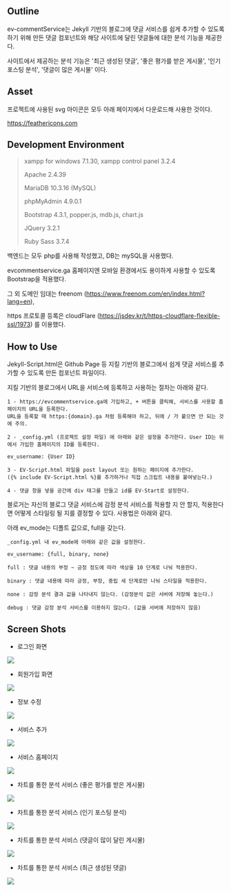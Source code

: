<h2>Outline</h2>
ev-commentService는 Jekyll 기반의 블로그에 댓글 서비스를 쉽게 추가할 수 있도록 하기 위해 만든 댓글 컴포넌트와 해당 사이트에 달린 댓글들에 대한 분석 기능을 제공한다.

사이트에서 제공하는 분석 기능은 '최근 생성된 댓글', '좋은 평가를 받은 게시물', '인기 포스팅 분석', '댓글이 많은 게시물' 이다.



<h2>Asset</h2>

프로젝트에 사용된 svg 아이콘은 모두 아래 페이지에서 다운로드해 사용한 것이다.

https://feathericons.com



<h2>Development Environment</h2>

>xampp for windows 7.1.30, xampp control panel 3.2.4
>
>Apache 2.4.39
>
>MariaDB 10.3.16 (MySQL)
>
>phpMyAdmin 4.9.0.1
>
>Bootstrap 4.3.1, popper.js, mdb.js, chart.js
>
>JQuery 3.2.1
>
>Ruby Sass 3.7.4

백엔드는 모두 php를 사용해 작성했고, DB는 mySQL을 사용했다.

evcommentservice.ga 홈페이지엔 모바일 환경에서도 용이하게 사용할 수 있도록 Bootstrap을 적용했다.

그 외 도메인 임대는 freenom (https://www.freenom.com/en/index.html?lang=en),  

https 프로토콜 등록은 cloudFlare (https://jsdev.kr/t/https-cloudflare-flexible-ssl/1973) 를 이용했다.



<h2>How to Use</h2>
Jekyll-Script.html은 Github Page 등 지킬 기반의 블로그에서 쉽게 댓글 서비스를 추가할 수 있도록 만든 컴포넌트 파일이다.  

지킬 기반의 블로그에서 URL을 서비스에 등록하고 사용하는 절차는 아래와 같다.

```
1 - https://evcommentservice.ga에 가입하고, + 버튼을 클릭해, 서비스를 사용할 홈페이지의 URL을 등록한다.  
URL을 등록할 때 https:{domain}.ga 처럼 등록해야 하고, 뒤에 / 가 붙으면 안 되는 것에 주의.

2 - _config.yml (프로젝트 설정 파일) 에 아래와 같은 설정을 추가한다. User ID는 위에서 가입한 홈페이지의 ID를 등록한다.

ev_username: {User ID}

3 - EV-Script.html 파일을 post layout 또는 원하는 페이지에 추가한다.
({% include EV-Script.html %}를 추가하거나 직접 스크립트 내용을 붙여넣는다.)

4 - 댓글 창을 넣을 공간에 div 태그를 만들고 id를 EV-Start로 설정한다.
```



블로거는 자신의 블로그 댓글 서비스에 감정 분석 서비스를 적용할 지 안 할지, 적용한다면 어떻게 스타일링 될 지를 결정할 수 있다. 사용법은 아래와 같다.  

아래 ev_mode는 디폴트 값으로, full을 갖는다.  

```
_config.yml 내 ev_mode에 아래와 같은 값을 설정한다.

ev_username: {full, binary, none}

full : 댓글 내용의 부정 ~ 긍정 정도에 따라 색상을 10 단계로 나눠 적용한다.

binary : 댓글 내용에 따라 긍정, 부정, 중립 세 단계로만 나눠 스타일을 적용한다.

none : 감정 분석 결과 값을 나타내지 않는다. (감정분석 값은 서버에 저장해 놓는다.)

debug : 댓글 감정 분석 서비스를 이용하지 않는다. (값을 서버에 저장하지 않음)
```





## Screen Shots

* 로그인 화면
<img src="screenshot/login.png">
<br>

* 회원가입 화면
<img src="screenshot/signup.png">
<br>

* 정보 수정
<img src="screenshot/useredit.png">
<br>

* 서비스 추가
<img src="screenshot/addService.png">
<br>

* 서비스 홈페이지
<img src="screenshot/mainservice.png">
<br>

* 차트를 통한 분석 서비스 (좋은 평가를 받은 게시물)
<img src="screenshot/service1.png">
<br>

* 차트를 통한 분석 서비스 (인기 포스팅 분석)
<img src="screenshot/service2.png">
<br>

* 차트를 통한 분석 서비스 (댓글이 많이 달린 게시물)
<img src="screenshot/service3.png">
<br>

* 차트를 통한 분석 서비스 (최근 생성된 댓글)
<img src="screenshot/service4.png">
<br>
